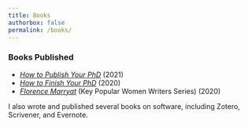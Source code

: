 ```yaml
---
title: Books
authorbox: false
permalink: /books/
---
```


### Books Published

- [_How to Publish Your PhD_](https://phdprogress.com/books/how-to-publish-your-phd/) (2021)
- [_How to Finish Your PhD_](https://phdprogress.com/books/how-to-finish-your-phd/) (2020)
- [_Florence Marryat_](https://www.amazon.co.uk/Florence-Marryat-Popular-Women-Writers/dp/1911454633/) (Key Popular Women Writers Series) (2020)

I also wrote and published several books on software, including Zotero, Scrivener, and Evernote. 